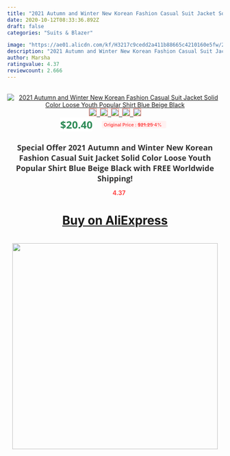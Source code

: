 ```yaml
---
title: "2021 Autumn and Winter New Korean Fashion Casual Suit Jacket Solid Color Loose Youth Popular Shirt Blue Beige Black"
date: 2020-10-12T08:33:36.892Z
draft: false
categories: "Suits & Blazer"

image: "https://ae01.alicdn.com/kf/H3217c9cedd2a411b88665c4210160e5fw/2021-Autumn-and-Winter-New-Korean-Fashion-Casual-Suit-Jacket-Solid-Color-Loose-Youth-Popular-Shirt.jpg"
description: "2021 Autumn and Winter New Korean Fashion Casual Suit Jacket Solid Color Loose Youth Popular Shirt Blue Beige Black"
author: Marsha
ratingvalue: 4.37
reviewcount: 2.666
---
```

<br>
<div style="text-align: center;">
<a href="https://s.click.aliexpress.com/e/_AnCE0N" target="_blank" rel="nofollow noopener noreferrer"><img alt="2021 Autumn and Winter New Korean Fashion Casual Suit Jacket Solid Color Loose Youth Popular Shirt Blue Beige Black" class="magnifier-image" src="https://ae01.alicdn.com/kf/H3217c9cedd2a411b88665c4210160e5fw/2021-Autumn-and-Winter-New-Korean-Fashion-Casual-Suit-Jacket-Solid-Color-Loose-Youth-Popular-Shirt.jpg_640x640.jpg">
<br>
<img style="border:1px solid salmon" src="https://ae01.alicdn.com/kf/H3217c9cedd2a411b88665c4210160e5fw/2021-Autumn-and-Winter-New-Korean-Fashion-Casual-Suit-Jacket-Solid-Color-Loose-Youth-Popular-Shirt.jpg_120x120.jpg">&nbsp;&nbsp;<img style="border:1px solid salmon" src="https://ae01.alicdn.com/kf/H7c5aea97e1e0485885c4013c8d2ef204w/2021-Autumn-and-Winter-New-Korean-Fashion-Casual-Suit-Jacket-Solid-Color-Loose-Youth-Popular-Shirt.jpg_120x120.jpg">&nbsp;&nbsp;<img style="border:1px solid salmon" src="https://ae01.alicdn.com/kf/H89598f8aeec049efa2c3187ea0dff544D/2021-Autumn-and-Winter-New-Korean-Fashion-Casual-Suit-Jacket-Solid-Color-Loose-Youth-Popular-Shirt.jpg_120x120.jpg">&nbsp;&nbsp;<img style="border:1px solid salmon" src="https://ae01.alicdn.com/kf/H1ea23595711949bcba1fc5583c015977O/2021-Autumn-and-Winter-New-Korean-Fashion-Casual-Suit-Jacket-Solid-Color-Loose-Youth-Popular-Shirt.jpg_120x120.jpg">&nbsp;&nbsp;<img style="border:1px solid salmon" src="https://ae01.alicdn.com/kf/Hb27dd55ae4a34557b81de0958262668aL/2021-Autumn-and-Winter-New-Korean-Fashion-Casual-Suit-Jacket-Solid-Color-Loose-Youth-Popular-Shirt.jpg_120x120.jpg"></a></div><br0>
<div style="text-align: center;"><span style="background-color: white; border: 0px; box-sizing: border-box; color: seagreen; display: inline-block; font-family: &quot;open sans&quot; , &quot;arial&quot; , &quot;helvetica&quot; , sans-serif , &quot;heiti&quot;; font-size: 24px; font-stretch: inherit; font-weight: 700; line-height: inherit; margin: 0px 10px 0px 0px; padding: 0px; vertical-align: middle;">$20.40 </span>
<span style="background: rgb(255 , 241 , 241); border-radius: 3px; border: 0px; box-sizing: border-box; color: #ff4747; display: inline-block; font-family: inherit; font-size: 12px; font-stretch: inherit; font-style: inherit; font-variant: inherit; font-weight: 600; line-height: inherit; margin: 0px; padding: 2px 5px; transform: scale(0.9); vertical-align: middle;">Original Price : <b style="text-decoration: line-through;">$21.25 </b> 4%&nbsp;&nbsp;</span></div>
<h1 style="color: #333333; display: inline-block; font-family: &quot;open sans&quot; , &quot;arial&quot; , &quot;helvetica&quot; , sans-serif , &quot;heiti&quot;; font-size: 18px; font-stretch: inherit; font-weight: 700; text-align: center;">Special Offer 2021 Autumn and Winter New Korean Fashion Casual Suit Jacket Solid Color Loose Youth Popular Shirt Blue Beige Black with FREE Worldwide Shipping!</h1>
<div style="color: #ff4747; text-align: center;">
<img src="https://4.bp.blogspot.com/-M0ZcTcb-5uY/XleCXlxnR4I/AAAAAAAAAEc/OrjgMkXV1oMQFaCRZj5HQwOCBcu3w1FegCPcBGAYYCw/s1600/star.png" style="height: 15px;">&nbsp;<b>4.37</b></div>
<div class="button_cont" align="center"><a class="buynow_a" href="https://s.click.aliexpress.com/e/_AnCE0N" target="_blank" rel="nofollow noopener noreferrer"><H1>Buy on AliExpress</H1></a></div><br>
<div class="separator" style="clear: both; text-align: center;">
<img src="https://lh3.googleusercontent.com/-pTy5HemUv9M/XlePHvY0dAI/AAAAAAAAAE4/0nX5iRUoIWY8eMW9Dpxeirr157OZliDIgCLcBGAsYHQ/s1600/badge.gif" width="480">
</div>
